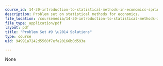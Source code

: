 ```yaml
---
course_id: 14-30-introduction-to-statistical-methods-in-economics-spring-2009
description: Problem set on statistical methods for economics.
file_location: /coursemedia/14-30-introduction-to-statistical-methods-in-economics-spring-2009/94991a7242d5560f7efa20166b0d593a_MIT14_30s09_pset09.pdf
file_type: application/pdf
layout: pdf
title: "Problem Set #9 \u2014 Solutions"
type: course
uid: 94991a7242d5560f7efa20166b0d593a

---
```

None